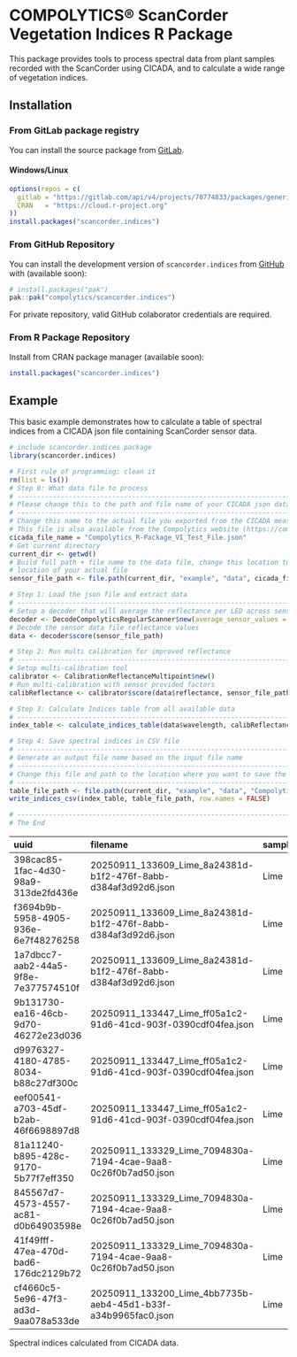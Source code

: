 <!-- README.md is generated from README.Rmd. Please edit that file -->

# COMPOLYTICS® ScanCorder Vegetation Indices R Package

<!-- badges: start -->
<!-- badges: end -->

This package provides tools to process spectral data from plant samples
recorded with the ScanCorder using CICADA, and to calculate a wide range
of vegetation indices.

## Installation

### From GitLab package registry

You can install the source package from
[GitLab](https://gitlab.com/compolytics-public/scancorder.indices/-/packages/).

#### Windows/Linux

``` r
options(repos = c(
  gitlab = "https://gitlab.com/api/v4/projects/70774833/packages/generic/scancorder.indices/1.1.6/",
  CRAN   = "https://cloud.r-project.org"
))
install.packages("scancorder.indices")
```

### From GitHub Repository

You can install the development version of `scancorder.indices` from
[GitHub](https://github.com/) with (available soon):

``` r
# install.packages("pak")
pak::pak("compolytics/scancorder.indices")
```

For private repository, valid GitHub colaborator credentials are
required.

### From R Package Repository

Install from CRAN package manager (available soon):

``` r
install.packages("scancorder.indices")
```

## Example

This basic example demonstrates how to calculate a table of spectral
indices from a CICADA json file containing ScanCorder sensor data.

``` r
# include scancorder.indices package
library(scancorder.indices)

# First rule of programming: clean it
rm(list = ls())
# Step 0: What data file to process
# ------------------------------------------------------------------------------
# Please change this to the path and file name of your CICADA json data file.
# ------------------------------------------------------------------------------
# Change this name to the actual file you exported from the CICADA measurement app
# This file is also available from the Compolytics website (https://compolytics.com/vi-ppda)
cicada_file_name = "Compolytics_R-Package_VI_Test_File.json"
# Get current directory
current_dir <- getwd()
# Build full path + file name to the data file, change this location to the
# location of your actual file
sensor_file_path <- file.path(current_dir, "example", "data", cicada_file_name)

# Step 1: Load the json file and extract data
# ------------------------------------------------------------------------------
# Setup a decoder that will average the reflectance per LED across sensor channels
decoder <- DecodeCompolyticsRegularScanner$new(average_sensor_values = TRUE)
# Decode the sensor data file reflectance values
data <- decoder$score(sensor_file_path)

# Step 2: Run multi calibration for improved reflectance
# ------------------------------------------------------------------------------
# Setup multi-calibration tool
calibrator <- CalibrationReflectanceMultipoint$new()
# Run multi-calibration with sensor provided factors
calibReflectance <- calibrator$score(data$reflectance, sensor_file_path)

# Step 3: Calculate Indices table from all available data
# ------------------------------------------------------------------------------
index_table <- calculate_indices_table(data$wavelength, calibReflectance, data$fwhm, data$meta_table)

# Step 4: Save spectral indices in CSV file
# ------------------------------------------------------------------------------
# Generate an output file name based on the input file name
# ------------------------------------------------------------------------------
# Change this file and path to the location where you want to save the indices table
# ------------------------------------------------------------------------------
table_file_path <- file.path(current_dir, "example", "data", "Compolytics_R-Package_VI_Test_File_Indices.csv")
write_indices_csv(index_table, table_file_path, row.names = FALSE)

# ------------------------------------------------------------------------------
# The End
```

| uuid | filename | sample_id | sample | ARI1 | ARI2 | BGI1 | BGI2 | BRI1 | BRI2 | CAR | CARgreen | CARrededge | CCI | CI | CRI1 | CRI2 | Ctr2 | Ctr3 | Ctr4 | Datt2 | Datt3 | Datt4 | Datt5 | Datt6 | DI | DRIpri | DVI | DWSI4 | EG | EVI | EVI2 | FR | FR2 | GCC | GCIa | GCIb | GI | GLI | GM1 | GM2 | GNDVI | GR | GRVI | HUE | KN | LCI | Lic1 | Lic2 | Lic3 | MCARI.OSAVI750 | MCARI1 | MCARI2 | MCARI705 | MCARI710 | MGRVI | mNDI | MSAVI | MSAVI1 | mSRI1 | mSRI2 | MSRNir.Red | MTCI | MTVI.MSAVI | MTVI | MTVI2 | NBNDVI | NDI | NDRE | NDVI | NDVI1 | NDVI2 | NDVI3 | NDVI4 | NDVIg | NGRDI | NVI1 | OSAVI | PAGOLA | PMI | PRI | PRI570 | PRIm2 | PRIm3 | PRIm4 | PSND1 | PSND2 | PSNDa1 | PSNDc1 | PSRI | PSSRa | PSSRa1 | PSSRb | PSSRc1 | PSSRc2 | R.M | RARS | RDVI | reNDVI | RGBVI | RGI | RGR | RVI | RVI1 | RVI2 | SAVI | SBRI | SIPI1 | SIPI2 | SR.520.670. | SR.520.760. | SR.542.750. | SR.550.670. | SR.550.760. | SR.550.800. | SR.556.750. | SR.560.658. | SR.570.670. | SR.605.670. | SR.672.550.708. | SR.672.708. | SR.674.553. | SR.675.555. | SR.675.700. | SR.675.705. | SR.678.750. | SR.683.510. | SR.685.735. | SR.694.840. | SR.695.800. | SR.700. | SR.706.750. | SR.750.705. | SR.752.690. | SR.760.695. | SR.774.677. | SR.800.550. | SR.800.600. | SR.801.550. | SR.810.560. | SR.833.658. | SR.860.550. | SR.860.708. | TGI1 | TGI2 | TVI | TVI1 | VARI | VARIgreen | VIopt1 | VIopt2 | Vog1 | WDRVIa | WDRVIa.1 | WDRVIb | WDRVIc | YUZHU |
|:-|:-|:-|-:|-:|-:|-:|-:|-:|-:|-:|-:|-:|-:|-:|-:|-:|-:|-:|-:|-:|-:|-:|-:|-:|-:|-:|-:|-:|-:|-:|-:|-:|-:|-:|-:|-:|-:|-:|-:|-:|-:|-:|-:|-:|-:|-:|-:|-:|-:|-:|-:|-:|-:|-:|-:|-:|-:|-:|-:|-:|-:|-:|-:|-:|-:|-:|-:|-:|-:|-:|-:|-:|-:|-:|-:|-:|-:|-:|-:|-:|-:|-:|-:|-:|-:|-:|-:|-:|-:|-:|-:|-:|-:|-:|-:|-:|-:|-:|-:|-:|-:|-:|-:|-:|-:|-:|-:|-:|-:|-:|-:|-:|-:|-:|-:|-:|-:|-:|-:|-:|-:|-:|-:|-:|-:|-:|-:|-:|-:|-:|-:|-:|-:|-:|-:|-:|-:|-:|-:|-:|-:|-:|-:|-:|-:|-:|-:|-:|-:|-:|-:|-:|-:|-:|-:|-:|
| 398cac85-1fac-4d30-98a9-313de2fd436e | 20250911_133609_Lime_8a24381d-b1f2-476f-8abb-d384af3d92d6.json | Lime | 1 | 1.455141 | 0.7046968 | 0.5227698 | 0.7125362 | 0.5470802 | 0.7456713 | 1.1386722 | -0.5088607 | 0.1711054 | 0.0648403 | 3.392523 | -1.0889722 | 0.3661691 | 0.2858437 | 0.2393271 | 0.2858437 | 3.571881 | 3.392523 | 7.153998 | 0.9555634 | 31.93912 | 0.3724466 | -0.0178838 | 0.3774161 | 1.0465030 | 0.0754871 | 0.2985987 | 0.4777407 | 0.8000604 | 0.2358305 | 0.3716633 | 2.746580 | 2.571881 | 1.0465030 | 0.0885331 | 4.051907 | 3.392523 | 0.6247902 | 0.9533712 | 3.746580 | 52.79351 | 0.2408669 | 0.9278671 | 1.3410735 | 0.7456713 | 0.1758521 | 1.717352 | 0.4711135 | 0.3885645 | 0.8525719 | 0.8525719 | -0.0477147 | 0.7478132 | 0.4671847 | 0.4597341 | 1.751204 | 1.220818 | 1.202828 | 11.966228 | 1.0084096 | 0.4711135 | 0.3885645 | 0.6340022 | 0.6384491 | 0.5625433 | 0.6137790 | 0.5553990 | 0.6247902 | 0.6137790 | 0.5676287 | 0.6041099 | -0.0238709 | 8.613022 | 0.5230097 | 0.0678543 | 0.1984109 | 0.0648403 | -0.0648403 | -0.0648403 | 0.0238709 | -0.3999465 | 0.6247902 | 0.7112512 | 0.6384491 | 0.6837402 | 0.0350912 | 4.531725 | 4.531725 | 4.330351 | 5.323914 | 5.926436 | 2.392523 | 5.137077 | 0.4461761 | 0.5446808 | 0.1953979 | 0.9555634 | 0.9533712 | 3.625654 | 3.625654 | 0.8512018 | 0.4706039 | 0.0019449 | 1.153645 | 1.0720126 | 0.9533712 | 0.2725151 | 0.2467974 | 0.8372657 | 0.2393271 | 0.2309282 | 0.2467974 | 0.8372657 | 0.8372657 | 0.8372657 | 7.153998 | 0.8000604 | 0.9555634 | 0.9555634 | 0.8000604 | 0.8000604 | 0.2358305 | 0.8391909 | 0.8000604 | 0.2799645 | 0.2758123 | 7.486680 | 0.2947659 | 3.392523 | 4.240333 | 3.498416 | 4.372689 | 4.330351 | 4.330351 | 4.330351 | 4.330351 | 3.571881 | 4.266126 | 3.571881 | 2.6414028 | 0.0266415 | 18.30477 | 1.030797 | 0.0389049 | -0.0343670 | 3.498416 | 125.2310 | 3.392523 | -0.6969371 | -0.6969371 | -0.4736351 | -0.1666051 | 0.3716633 |
| f3694b9b-5958-4905-936e-6e7f48276258 | 20250911_133609_Lime_8a24381d-b1f2-476f-8abb-d384af3d92d6.json | Lime | 2 | 1.767805 | 0.8193834 | 0.4136873 | 0.7252288 | 0.4637544 | 0.8130007 | 0.9845969 | 0.0626436 | 0.8404416 | -0.0077613 | 3.161953 | 0.1423784 | 1.9101835 | 0.3099332 | 0.2497316 | 0.3099332 | 3.323159 | 3.161953 | 6.541594 | 0.8920396 | 30.24442 | 0.3536265 | 0.0022834 | 0.3654888 | 1.1210264 | 0.0820494 | 0.2760518 | 0.4448294 | 0.7187692 | 0.2273181 | 0.3049354 | 3.188778 | 2.323159 | 1.1210264 | 0.0007368 | 3.924191 | 3.161953 | 0.6167401 | 0.7933481 | 4.188778 | 355.64590 | 0.1059840 | 0.8920166 | 1.2300112 | 0.8130007 | 0.1848098 | 1.550884 | 0.4297596 | 0.3558697 | 0.7289979 | 0.7289979 | -0.2274448 | 0.7222802 | 0.4399953 | 0.4288295 | 1.626899 | 1.143811 | 1.117322 | 7.687471 | 0.9767368 | 0.4297596 | 0.3558697 | 0.6443434 | 0.6508946 | 0.5373753 | 0.6003437 | 0.5267954 | 0.6167401 | 0.6003437 | 0.5453521 | 0.5938419 | -0.1152325 | 8.888048 | 0.4994045 | 0.0178358 | 0.1286029 | -0.0077613 | 0.0077613 | 0.0077613 | 0.1152325 | -0.3799723 | 0.6167401 | 0.6157467 | 0.6508946 | 0.7202355 | 0.0524939 | 4.728929 | 4.728929 | 4.218392 | 6.148869 | 4.204901 | 2.161953 | 5.836801 | 0.4223812 | 0.5194564 | -0.1244610 | 0.8920396 | 0.7933481 | 3.399008 | 3.399008 | 0.7690729 | 0.4461523 | 0.0759435 | 1.173255 | 1.0501483 | 0.7933481 | 0.2458849 | 0.2548296 | 0.8057593 | 0.2497316 | 0.2370572 | 0.2548296 | 0.8057593 | 0.8057593 | 0.8057593 | 6.541594 | 0.7187692 | 0.8920396 | 0.8920396 | 0.7187692 | 0.7187692 | 0.2273181 | 0.9059948 | 0.7187692 | 0.3009185 | 0.2942035 | 7.333300 | 0.3162602 | 3.161953 | 4.399122 | 3.226502 | 4.488926 | 4.218392 | 4.218392 | 4.218392 | 4.218392 | 3.323159 | 4.124257 | 3.323159 | 0.7236136 | 0.0063939 | 16.62929 | 1.018516 | 0.0895197 | -0.1709296 | 3.226502 | 117.1398 | 3.161953 | -0.7150336 | -0.7150336 | -0.5011455 | -0.2014669 | 0.3049354 |
| 1a7dbcc7-aab2-44a5-9f8e-7e377574510f | 20250911_133609_Lime_8a24381d-b1f2-476f-8abb-d384af3d92d6.json | Lime | 3 | 1.727309 | 0.8178471 | 0.5347179 | 0.7200641 | 0.5925920 | 0.7979987 | 1.0727217 | -0.2817352 | 0.5039606 | 0.0350851 | 3.282283 | -0.6193795 | 1.1079299 | 0.2967185 | 0.2406221 | 0.2967185 | 3.508185 | 3.282283 | 6.685595 | 0.9023374 | 32.05255 | 0.3640293 | -0.0100011 | 0.3747186 | 1.1082329 | 0.0700056 | 0.2944311 | 0.4708479 | 0.7317453 | 0.2229379 | 0.3453855 | 3.032779 | 2.508185 | 1.1082329 | 0.0469055 | 4.047483 | 3.282283 | 0.6244806 | 0.8699174 | 4.032779 | 37.77835 | 0.2130270 | 0.9033818 | 1.2531349 | 0.7979987 | 0.1779042 | 1.635903 | 0.4476531 | 0.3700411 | 0.7920930 | 0.7920930 | -0.1384618 | 0.7328117 | 0.4532515 | 0.4532622 | 1.703578 | 1.181270 | 1.181296 | 8.507896 | 0.9876485 | 0.4476531 | 0.3700411 | 0.6548314 | 0.6548253 | 0.5563624 | 0.6120944 | 0.5423548 | 0.6244806 | 0.6120944 | 0.5563550 | 0.6037629 | -0.0695660 | 9.091252 | 0.5109977 | 0.0530362 | 0.1700525 | 0.0350851 | -0.0350851 | -0.0350851 | 0.0695660 | -0.3950123 | 0.6244806 | 0.6878580 | 0.6548253 | 0.6988497 | 0.0334745 | 4.794167 | 4.794167 | 4.325956 | 5.641203 | 5.407340 | 2.282283 | 5.419436 | 0.4339739 | 0.5329594 | 0.0768313 | 0.9023374 | 0.8699174 | 3.508109 | 3.508109 | 0.8498483 | 0.4580906 | 0.0323986 | 1.165889 | 1.0532400 | 0.8699174 | 0.2581206 | 0.2470671 | 0.8109442 | 0.2406221 | 0.2311628 | 0.2470671 | 0.8109442 | 0.8109442 | 0.8109442 | 6.685595 | 0.7317453 | 0.9023374 | 0.9023374 | 0.7317453 | 0.7317453 | 0.2229379 | 0.8411664 | 0.7317453 | 0.2850477 | 0.2850539 | 7.409196 | 0.3046660 | 3.282283 | 4.485554 | 3.370198 | 4.605698 | 4.325956 | 4.325956 | 4.325956 | 4.325956 | 3.508185 | 4.326049 | 3.508185 | 1.7014323 | 0.0166980 | 17.46137 | 1.027795 | 0.0860094 | -0.1011540 | 3.370198 | 121.4971 | 3.282283 | -0.7015351 | -0.7015351 | -0.4805839 | -0.1753389 | 0.3453855 |
| 9b131730-ea16-46cb-9d70-46272e23d036 | 20250911_133447_Lime_ff05a1c2-91d6-41cd-903f-0390cdf04fea.json | Lime | 4 | 1.699768 | 0.8415079 | 0.5223610 | 0.7641411 | 0.5801405 | 0.8486643 | 1.1222013 | -0.4782250 | 0.3343609 | 0.0575823 | 3.443152 | -1.0003516 | 0.6994164 | 0.2794030 | 0.2277051 | 0.2794030 | 3.625853 | 3.443152 | 6.741040 | 0.9004044 | 33.30871 | 0.3862162 | -0.0155357 | 0.3970578 | 1.1106120 | 0.0763018 | 0.3013626 | 0.4858181 | 0.7338027 | 0.2131195 | 0.3556875 | 2.964586 | 2.625853 | 1.1106120 | 0.0597846 | 4.224881 | 3.443152 | 0.6395068 | 0.9145604 | 3.964586 | 45.06793 | 0.2072287 | 0.9079555 | 1.1783223 | 0.8486643 | 0.1808669 | 1.755315 | 0.4820076 | 0.3957711 | 0.8818724 | 0.8818724 | -0.0890750 | 0.7640466 | 0.4781917 | 0.4672121 | 1.738035 | 1.247536 | 1.220884 | 9.177972 | 1.0079799 | 0.4820076 | 0.3957711 | 0.6633667 | 0.6694768 | 0.5676473 | 0.6290557 | 0.5632291 | 0.6395068 | 0.6290557 | 0.5750510 | 0.6172162 | -0.0446262 | 9.569618 | 0.5317261 | 0.0555280 | 0.1911529 | 0.0575823 | -0.0575823 | -0.0575823 | 0.0446262 | -0.4028496 | 0.6395068 | 0.6989838 | 0.6694768 | 0.7115009 | 0.0316645 | 5.051013 | 5.051013 | 4.547955 | 5.932431 | 5.644161 | 2.443152 | 5.728539 | 0.4559406 | 0.5498691 | 0.1203757 | 0.9004044 | 0.9145604 | 3.706447 | 3.706447 | 0.8514238 | 0.4804465 | 0.0092029 | 1.139389 | 1.0373575 | 0.9145604 | 0.2555309 | 0.2366930 | 0.8149700 | 0.2277051 | 0.2198791 | 0.2366930 | 0.8149700 | 0.8149700 | 0.8149700 | 6.741040 | 0.7338027 | 0.9004044 | 0.9004044 | 0.7338027 | 0.7338027 | 0.2131195 | 0.8023556 | 0.7338027 | 0.2757972 | 0.2698002 | 7.486680 | 0.2904316 | 3.443152 | 4.692204 | 3.579060 | 4.877414 | 4.547955 | 4.547955 | 4.547955 | 4.547955 | 3.625853 | 4.449063 | 3.625853 | 1.9391930 | 0.0193252 | 18.59141 | 1.033270 | 0.0878439 | -0.0661395 | 3.579060 | 127.5100 | 3.443152 | -0.6930605 | -0.6930605 | -0.4677980 | -0.1593056 | 0.3556875 |
| d9976327-4180-4785-8034-b88c27df300c | 20250911_133447_Lime_ff05a1c2-91d6-41cd-903f-0390cdf04fea.json | Lime | 5 | 1.875598 | 0.9083156 | 0.4679776 | 0.7148075 | 0.5143931 | 0.7857045 | 1.1019081 | -0.3970604 | 0.4809324 | 0.0484836 | 3.299921 | -0.8482137 | 1.0273840 | 0.2927979 | 0.2329201 | 0.2927979 | 3.438097 | 3.299921 | 6.637594 | 0.9097664 | 31.53261 | 0.3752476 | -0.0137220 | 0.3850860 | 1.0991832 | 0.0682817 | 0.2902671 | 0.4640802 | 0.7237172 | 0.2193135 | 0.3508818 | 2.922236 | 2.438097 | 1.0991832 | 0.0555438 | 4.148246 | 3.299921 | 0.6324607 | 0.8765655 | 3.922236 | 40.42726 | 0.2333397 | 0.8982151 | 1.2727432 | 0.7857045 | 0.1723156 | 1.667486 | 0.4562676 | 0.3743907 | 0.8136967 | 0.8136967 | -0.1309869 | 0.7272097 | 0.4604749 | 0.4468754 | 1.741199 | 1.189808 | 1.157318 | 8.324517 | 0.9908633 | 0.4562676 | 0.3743907 | 0.6522107 | 0.6599869 | 0.5493564 | 0.6221651 | 0.5470322 | 0.6324607 | 0.6221651 | 0.5588182 | 0.6115182 | -0.0657768 | 9.278825 | 0.5154876 | 0.0597596 | 0.1855463 | 0.0484836 | -0.0484836 | -0.0484836 | 0.0657768 | -0.4045816 | 0.6324607 | 0.7007801 | 0.6599869 | 0.7068512 | 0.0354199 | 4.882126 | 4.882126 | 4.441594 | 5.822475 | 5.684047 | 2.299921 | 5.628100 | 0.4404903 | 0.5348751 | 0.1055799 | 0.9097664 | 0.8765655 | 3.533279 | 3.533279 | 0.8384967 | 0.4644670 | 0.0200477 | 1.170282 | 1.0552006 | 0.8765655 | 0.2566565 | 0.2410658 | 0.7954978 | 0.2329201 | 0.2251444 | 0.2410658 | 0.7954978 | 0.7954978 | 0.7954978 | 6.637594 | 0.7237172 | 0.9097664 | 0.9097664 | 0.7237172 | 0.7237172 | 0.2193135 | 0.8256282 | 0.7237172 | 0.2908586 | 0.2830232 | 7.295932 | 0.3030376 | 3.299921 | 4.559682 | 3.415325 | 4.719143 | 4.441594 | 4.441594 | 4.441594 | 4.441594 | 3.438097 | 4.321944 | 3.438097 | 1.9402668 | 0.0191480 | 17.79281 | 1.024381 | 0.0786740 | -0.0943733 | 3.415325 | 122.8273 | 3.299921 | -0.7066232 | -0.7066232 | -0.4883060 | -0.1851013 | 0.3508818 |
| eef00541-a703-45df-b2ab-46f6698897d8 | 20250911_133447_Lime_ff05a1c2-91d6-41cd-903f-0390cdf04fea.json | Lime | 6 | 1.351382 | 0.6757587 | 0.6978782 | 1.0168552 | 0.7293760 | 1.0627496 | 1.1668344 | -0.6034698 | 0.0246537 | 0.0769945 | 3.508938 | -1.2983410 | 0.0530414 | 0.2783558 | 0.2369304 | 0.2783558 | 3.923951 | 3.508938 | 7.395391 | 0.9568154 | 35.63165 | 0.3899245 | -0.0199211 | 0.3946803 | 1.0451337 | 0.1011511 | 0.3027546 | 0.5201603 | 0.8144206 | 0.2320989 | 0.3570275 | 2.950879 | 2.923951 | 1.0451337 | 0.0313724 | 4.122447 | 3.508938 | 0.6390368 | 0.9931843 | 3.950879 | 58.06527 | 0.1181741 | 0.9403192 | 0.9409554 | 1.0627496 | 0.2466630 | 1.772238 | 0.5037278 | 0.4153143 | 0.8977063 | 0.8977063 | -0.0068389 | 0.9031820 | 0.4913655 | 0.4989381 | 1.416981 | 1.298914 | 1.317690 | 13.519490 | 1.0251591 | 0.5037278 | 0.4153143 | 0.6562445 | 0.6519118 | 0.5938221 | 0.6169058 | 0.5645097 | 0.6390368 | 0.6169058 | 0.5888980 | 0.6095616 | -0.0034195 | 8.719650 | 0.5446680 | 0.0376063 | 0.2063745 | 0.0769945 | -0.0769945 | -0.0769945 | 0.0034195 | -0.4014980 | 0.6390368 | 0.6610668 | 0.6519118 | 0.6748146 | 0.0182362 | 4.745671 | 4.745671 | 4.540731 | 5.150337 | 4.900867 | 2.508938 | 4.787282 | 0.4672118 | 0.5564366 | 0.1114252 | 0.9568154 | 0.9931843 | 3.864972 | 3.864972 | 0.9214292 | 0.4922882 | -0.0123046 | 1.046938 | 0.9832474 | 0.9931843 | 0.2764586 | 0.2425744 | 0.8511784 | 0.2369304 | 0.2202289 | 0.2425744 | 0.8511784 | 0.8511784 | 0.8511784 | 7.395391 | 0.8144206 | 0.9568154 | 0.9568154 | 0.8144206 | 0.8144206 | 0.2320989 | 0.8200096 | 0.8144206 | 0.2548452 | 0.2587341 | 7.729172 | 0.2849865 | 3.508938 | 4.308509 | 3.592525 | 4.411142 | 4.540731 | 4.540731 | 4.540731 | 4.540731 | 3.923951 | 4.610022 | 3.923951 | 0.9601278 | 0.0097312 | 18.70620 | 1.045859 | 0.0401651 | -0.0060441 | 3.592525 | 127.8855 | 3.508938 | -0.6719646 | -0.6719646 | -0.4363739 | -0.1205799 | 0.3570275 |
| 81a11240-b895-428c-9170-5b77f7eff350 | 20250911_133329_Lime_7094830a-7194-4cae-9aa8-0c26f0b7ad50.json | Lime | 7 | 1.716445 | 0.8169823 | 0.5211501 | 0.7607257 | 0.4854687 | 0.7086414 | 1.1929050 | -0.6885051 | 0.1021937 | 0.0879678 | 3.403994 | -1.4946034 | 0.2218416 | 0.2884381 | 0.2348715 | 0.2884381 | 3.509158 | 3.403994 | 8.079188 | 1.0734989 | 32.43332 | 0.3677774 | -0.0245570 | 0.3598251 | 0.9315334 | 0.0918055 | 0.2893260 | 0.4669003 | 0.8741365 | 0.2567973 | 0.3609781 | 2.612596 | 2.509158 | 0.9315334 | 0.0907549 | 4.180335 | 3.403994 | 0.6295730 | 0.9713674 | 3.612596 | 53.87399 | 0.1630855 | 0.9522344 | 1.4111510 | 0.7086414 | 0.1819772 | 1.715558 | 0.4555714 | 0.3773987 | 0.8530540 | 0.8530540 | -0.0290423 | 0.7595329 | 0.4599100 | 0.4496631 | 1.719439 | 1.206290 | 1.181627 | 19.100017 | 0.9905663 | 0.4555714 | 0.3773987 | 0.6011509 | 0.6076876 | 0.5564582 | 0.6196017 | 0.5522670 | 0.6295730 | 0.6196017 | 0.5635277 | 0.6139246 | -0.0145242 | 7.860262 | 0.5176561 | 0.0492675 | 0.2208399 | 0.0879678 | -0.0879678 | -0.0879678 | 0.0145242 | -0.4153709 | 0.6295730 | 0.6654557 | 0.6076876 | 0.6732166 | 0.0512707 | 4.097978 | 4.097978 | 4.399175 | 5.120261 | 4.978282 | 2.403994 | 4.955535 | 0.4397126 | 0.5458668 | 0.1346811 | 1.0734989 | 0.9713674 | 3.582192 | 3.582192 | 0.8003455 | 0.4641332 | -0.0215317 | 1.147375 | 1.0940480 | 0.9713674 | 0.2801794 | 0.2392153 | 0.8142874 | 0.2348715 | 0.2273154 | 0.2392153 | 0.8142874 | 0.8142874 | 0.8142874 | 8.079188 | 0.8741365 | 1.0734989 | 1.0734989 | 0.8741365 | 0.8741365 | 0.2567973 | 0.8999031 | 0.8741365 | 0.2849686 | 0.2791587 | 7.526033 | 0.2937725 | 3.403994 | 3.894122 | 3.466948 | 3.966140 | 4.399175 | 4.399175 | 4.399175 | 4.399175 | 3.509158 | 4.309484 | 3.509158 | 2.6724499 | 0.0270399 | 18.17839 | 1.027842 | -0.0605263 | -0.0211792 | 3.466948 | 124.3275 | 3.403994 | -0.7014646 | -0.7014646 | -0.4804772 | -0.1752044 | 0.3609781 |
| 845567d7-4573-4557-ac81-d0b64903598e | 20250911_133329_Lime_7094830a-7194-4cae-9aa8-0c26f0b7ad50.json | Lime | 8 | 2.276122 | 1.1041719 | 0.4843794 | 0.7348054 | 0.4394557 | 0.6666561 | 1.1304546 | -0.5150876 | 0.5503960 | 0.0612332 | 3.301597 | -1.1003474 | 1.1757745 | 0.2942899 | 0.2240397 | 0.2942899 | 3.384622 | 3.301597 | 8.000993 | 1.1022256 | 32.27260 | 0.3802350 | -0.0173889 | 0.3695140 | 0.9072553 | 0.0647392 | 0.2860760 | 0.4570496 | 0.8391126 | 0.2541536 | 0.3484310 | 2.932850 | 2.384622 | 0.9072553 | 0.0493221 | 4.336849 | 3.301597 | 0.6444802 | 0.8606030 | 3.932850 | 38.59080 | 0.2427492 | 0.9367956 | 1.5000238 | 0.6666561 | 0.1694330 | 1.669193 | 0.4488833 | 0.3678349 | 0.8157564 | 0.8157564 | -0.1490043 | 0.7231363 | 0.4599979 | 0.4402846 | 1.758495 | 1.185781 | 1.138816 | 14.305634 | 0.9758377 | 0.4488833 | 0.3678349 | 0.6026680 | 0.6151307 | 0.5438604 | 0.6339339 | 0.5452489 | 0.6444802 | 0.6339339 | 0.5576585 | 0.6252470 | -0.0749203 | 7.984157 | 0.5146766 | 0.0607642 | 0.1989943 | 0.0612332 | -0.0612332 | -0.0612332 | 0.0749203 | -0.4192825 | 0.6444802 | 0.7049745 | 0.6151307 | 0.7176961 | 0.0788619 | 4.196569 | 4.196569 | 4.625566 | 6.084563 | 5.779075 | 2.301597 | 5.871371 | 0.4401166 | 0.5350564 | 0.0972629 | 1.1022256 | 0.8606030 | 3.521394 | 3.521394 | 0.6897075 | 0.4640109 | 0.0076473 | 1.174745 | 1.1042818 | 0.8606030 | 0.2532668 | 0.2305822 | 0.7612893 | 0.2240397 | 0.2161898 | 0.2305822 | 0.7612893 | 0.7612893 | 0.7612893 | 8.000993 | 0.8391126 | 1.1022256 | 1.1022256 | 0.8391126 | 0.8391126 | 0.2541536 | 0.9750287 | 0.8391126 | 0.2954539 | 0.2839785 | 7.258943 | 0.3028838 | 3.301597 | 3.934629 | 3.398010 | 4.049528 | 4.625566 | 4.625566 | 4.625566 | 4.625566 | 3.384622 | 4.445908 | 3.384622 | 1.8175252 | 0.0178221 | 17.70883 | 1.021695 | -0.0761734 | -0.1071293 | 3.398010 | 122.3190 | 3.301597 | -0.7105258 | -0.7105258 | -0.4942521 | -0.1926595 | 0.3484310 |
| 41f49fff-47ea-470d-bad6-176dc2129b72 | 20250911_133329_Lime_7094830a-7194-4cae-9aa8-0c26f0b7ad50.json | Lime | 9 | 1.268001 | 0.6024811 | 0.4953303 | 0.7129260 | 0.5019172 | 0.7224065 | 1.0517892 | -0.1953673 | 0.3793058 | 0.0252410 | 3.322933 | -0.4310728 | 0.8369281 | 0.2947199 | 0.2520335 | 0.2947199 | 3.541495 | 3.322933 | 7.388429 | 0.9868765 | 31.00466 | 0.3609179 | -0.0070957 | 0.3624169 | 1.0132980 | 0.0749448 | 0.2941452 | 0.4731647 | 0.8439404 | 0.2539745 | 0.3511989 | 2.937395 | 2.541495 | 1.0132980 | 0.0555173 | 3.885730 | 3.322933 | 0.6123821 | 0.8994513 | 3.937395 | 42.17029 | 0.2036326 | 0.9421477 | 1.3842622 | 0.7224065 | 0.1834728 | 1.663579 | 0.4616840 | 0.3821869 | 0.8119627 | 0.8119627 | -0.1055755 | 0.7484648 | 0.4576882 | 0.4554798 | 1.685606 | 1.197900 | 1.192586 | 14.884909 | 1.0087304 | 0.4616840 | 0.3821869 | 0.6151167 | 0.6164936 | 0.5596164 | 0.5974013 | 0.5447357 | 0.6123821 | 0.5974013 | 0.5611379 | 0.5906446 | -0.0529357 | 7.957891 | 0.5154374 | 0.0530726 | 0.1588115 | 0.0252410 | -0.0252410 | -0.0252410 | 0.0529357 | -0.3791050 | 0.6123821 | 0.6863447 | 0.6164936 | 0.6984906 | 0.0639414 | 4.215037 | 4.215037 | 4.159721 | 5.633292 | 5.376426 | 2.322933 | 5.373283 | 0.4378001 | 0.5373512 | 0.1002115 | 0.9868765 | 0.8994513 | 3.557240 | 3.557240 | 0.7482370 | 0.4621195 | 0.0415443 | 1.152638 | 1.0863422 | 0.8994513 | 0.2650862 | 0.2573519 | 0.8551631 | 0.2520335 | 0.2404007 | 0.2573519 | 0.8551631 | 0.8551631 | 0.8551631 | 7.388429 | 0.8439404 | 0.9868765 | 0.9868765 | 0.8439404 | 0.8439404 | 0.2539745 | 0.9382836 | 0.8439404 | 0.2823666 | 0.2811168 | 7.486680 | 0.3009389 | 3.322933 | 3.937403 | 3.393053 | 4.020488 | 4.159721 | 4.159721 | 4.159721 | 4.159721 | 3.541495 | 4.141310 | 3.541495 | 1.8523286 | 0.0183731 | 17.84269 | 1.029377 | 0.0105117 | -0.0779578 | 3.393053 | 122.1730 | 3.322933 | -0.6991274 | -0.6991274 | -0.4769418 | -0.1707552 | 0.3511989 |
| cf4660c5-5e96-47f3-ad3d-9aa078a533de | 20250911_133200_Lime_4bb7735b-aeb4-45d1-b33f-a34b9965fac0.json | Lime | 10 | 1.509658 | 0.7135385 | 0.5454734 | 0.7429258 | 0.5289901 | 0.7204758 | 1.1469078 | -0.5491374 | 0.1450528 | 0.0684276 | 3.454804 | -1.1942108 | 0.3154468 | 0.2783252 | 0.2332574 | 0.2783252 | 3.586723 | 3.454804 | 8.057001 | 1.0311600 | 33.43970 | 0.3653898 | -0.0185287 | 0.3620476 | 0.9697816 | 0.0822983 | 0.2930140 | 0.4686006 | 0.8641894 | 0.2501414 | 0.3636702 | 2.731526 | 2.586723 | 0.9697816 | 0.0845587 | 4.122309 | 3.454804 | 0.6300816 | 0.9611948 | 3.731526 | 52.68182 | 0.1891700 | 0.9501161 | 1.3879716 | 0.7204758 | 0.1802208 | 1.710960 | 0.4639903 | 0.3877781 | 0.8540066 | 0.8540066 | -0.0395576 | 0.7648439 | 0.4659795 | 0.4514536 | 1.745426 | 1.243134 | 1.207810 | 18.075195 | 0.9957313 | 0.4639903 | 0.3877781 | 0.6116799 | 0.6207408 | 0.5639589 | 0.6217215 | 0.5645471 | 0.6300816 | 0.6217215 | 0.5738388 | 0.6095510 | -0.0197865 | 8.155299 | 0.5256320 | 0.0532240 | 0.1964107 | 0.0684276 | -0.0684276 | -0.0684276 | 0.0197865 | -0.4012188 | 0.6300816 | 0.6882926 | 0.6207408 | 0.6984000 | 0.0603160 | 4.273438 | 4.273438 | 4.406598 | 5.631301 | 5.416273 | 2.454804 | 5.478603 | 0.4447278 | 0.5510464 | 0.1507405 | 1.0311600 | 0.9611948 | 3.693060 | 3.693060 | 0.7588724 | 0.4697293 | -0.0044361 | 1.140128 | 1.0853916 | 0.9611948 | 0.2675247 | 0.2425825 | 0.8380750 | 0.2332574 | 0.2269324 | 0.2425825 | 0.8380750 | 0.8380750 | 0.8380750 | 8.057001 | 0.8641894 | 1.0311600 | 1.0311600 | 0.8641894 | 0.8641894 | 0.2501414 | 0.8990783 | 0.8641894 | 0.2788060 | 0.2707782 | 7.813532 | 0.2894520 | 3.454804 | 3.997739 | 3.592919 | 4.157560 | 4.406598 | 4.406598 | 4.406598 | 4.406598 | 3.586723 | 4.279716 | 3.586723 | 2.4260284 | 0.0244949 | 18.02146 | 1.031484 | -0.0249551 | -0.0289901 | 3.592919 | 127.8965 | 3.454804 | -0.6958693 | -0.6958693 | -0.4720253 | -0.1645886 | 0.3636702 |

Spectral indices calculated from CICADA data.
